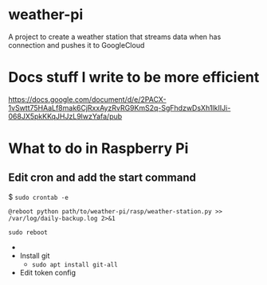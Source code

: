 # weather-pi
A project to create a weather station that streams data when has connection and pushes it to GoogleCloud

# Docs stuff I write to be more efficient

https://docs.google.com/document/d/e/2PACX-1vSwtt75HAaLf8mak6CjRxxAyzRvRG9KmS2q-SgFhdzwDsXh1IkIIJi-068JX5pkKKqJHJzL9lwzYafa/pub

# What to do in Raspberry Pi

## Edit cron and add the start command

$ `sudo crontab -e`

`@reboot python path/to/weather-pi/rasp/weather-station.py >> /var/log/daily-backup.log 2>&1`

`sudo reboot`

 * 
* Install git
    + `sudo apt install git-all`
* Edit token config
